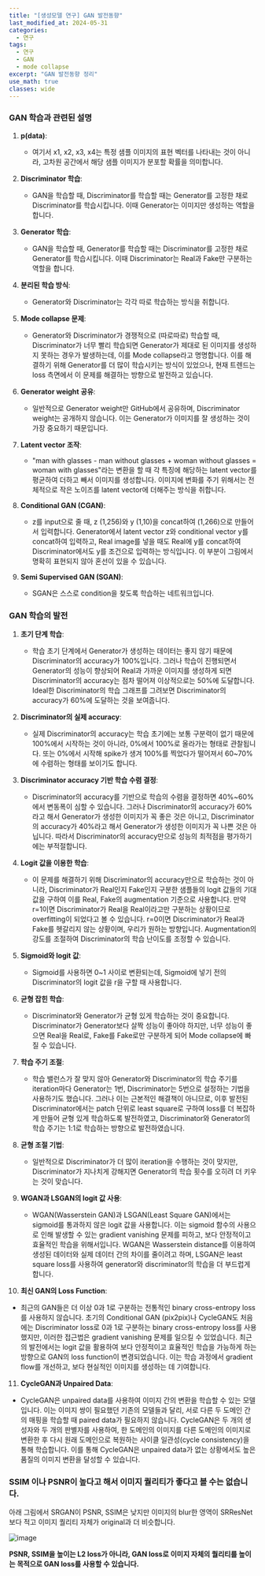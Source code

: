 ```yaml
---
title: "[생성모델 연구] GAN 발전동향"
last_modified_at: 2024-05-31
categories:
  - 연구
tags:
  - 연구
  - GAN
  - mode collapse
excerpt: "GAN 발전동향 정리"
use_math: true
classes: wide
---
```


### GAN 학습과 관련된 설명

1. **p(data)**: 
   - 여기서 x1, x2, x3, x4는 특정 샘플 이미지의 표현 벡터를 나타내는 것이 아니라, 고차원 공간에서 해당 샘플 이미지가 분포할 확률을 의미합니다.

2. **Discriminator 학습**:
   - GAN을 학습할 때, Discriminator를 학습할 때는 Generator를 고정한 채로 Discriminator를 학습시킵니다. 이때 Generator는 이미지만 생성하는 역할을 합니다.

3. **Generator 학습**:
   - GAN을 학습할 때, Generator를 학습할 때는 Discriminator를 고정한 채로 Generator를 학습시킵니다. 이때 Discriminator는 Real과 Fake만 구분하는 역할을 합니다.

4. **분리된 학습 방식**:
   - Generator와 Discriminator는 각각 따로 학습하는 방식을 취합니다.

5. **Mode collapse 문제**:
   - Generator와 Discriminator가 경쟁적으로 (따로따로) 학습할 때, Discriminator가 너무 빨리 학습되면 Generator가 제대로 된 이미지를 생성하지 못하는 경우가 발생하는데, 이를 Mode collapse라고 명명합니다. 이를 해결하기 위해 Generator를 더 많이 학습시키는 방식이 있었으나, 현재 트렌드는 loss 측면에서 이 문제를 해결하는 방향으로 발전하고 있습니다.

6. **Generator weight 공유**:
   - 일반적으로 Generator weight만 GitHub에서 공유하며, Discriminator weight는 공개하지 않습니다. 이는 Generator가 이미지를 잘 생성하는 것이 가장 중요하기 때문입니다.

7. **Latent vector 조작**:
   - "man with glasses - man without glasses + woman without glasses = woman with glasses"라는 변환을 할 때 각 특징에 해당하는 latent vector를 평균하여 더하고 빼서 이미지를 생성합니다. 이미지에 변화를 주기 위해서는 전체적으로 작은 노이즈를 latent vector에 더해주는 방식을 취합니다.

8. **Conditional GAN (CGAN)**:
   - z를 input으로 줄 때, z (1,256)와 y (1,10)을 concat하여 (1,266)으로 만들어서 입력합니다. Generator에서 latent vector z와 conditional vector y를 concat하여 입력하고, Real image를 넣을 때도 Real에 y를 concat하여 Discriminator에서도 y를 조건으로 입력하는 방식입니다. 이 부분이 그림에서 명확히 표현되지 않아 혼선이 있을 수 있습니다.

9. **Semi Supervised GAN (SGAN)**:
   - SGAN은 스스로 condition을 찾도록 학습하는 네트워크입니다.

### GAN 학습의 발전

1. **초기 단계 학습**:
   - 학습 초기 단계에서 Generator가 생성하는 데이터는 좋지 않기 때문에 Discriminator의 accuracy가 100%입니다. 그러나 학습이 진행되면서 Generator의 성능이 향상되어 Real과 가까운 이미지를 생성하게 되면 Discriminator의 accuracy는 점차 떨어져 이상적으로는 50%에 도달합니다. Ideal한 Discriminator의 학습 그래프를 그려보면 Discriminator의 accuracy가 60%에 도달하는 것을 보여줍니다.

2. **Discriminator의 실제 accuracy**:
   - 실제 Discriminator의 accuracy는 학습 초기에는 보통 구분력이 없기 때문에 100%에서 시작하는 것이 아니라, 0%에서 100%로 올라가는 형태로 관찰됩니다. 또는 0%에서 시작해 spike가 생겨 100%를 찍었다가 떨어져서 60~70%에 수렴하는 형태를 보이기도 합니다.

3. **Discriminator accuracy 기반 학습 수렴 결정**:
   - Discriminator의 accuracy를 기반으로 학습의 수렴을 결정하면 40%~60%에서 변동폭이 심할 수 있습니다. 그러나 Discriminator의 accuracy가 60%라고 해서 Generator가 생성한 이미지가 꼭 좋은 것은 아니고, Discriminator의 accuracy가 40%라고 해서 Generator가 생성한 이미지가 꼭 나쁜 것은 아닙니다. 따라서 Discriminator의 accuracy만으로 성능의 최적점을 평가하기에는 부적절합니다.

4. **Logit 값을 이용한 학습**:
   - 이 문제를 해결하기 위해 Discriminator의 accuracy만으로 학습하는 것이 아니라, Discriminator가 Real인지 Fake인지 구분한 샘플들의 logit 값들의 기대값을 구하여 이를 Real, Fake의 augmentation 기준으로 사용합니다. 만약 r=1이면 Discriminator가 Real을 Real이라고만 구분하는 상황이므로 overfitting이 되었다고 볼 수 있습니다. r=0이면 Discriminator가 Real과 Fake를 헷갈리지 않는 상황이며, 우리가 원하는 방향입니다. Augmentation의 강도를 조절하여 Discriminator의 학습 난이도를 조정할 수 있습니다.

5. **Sigmoid와 logit 값**:
   - Sigmoid를 사용하면 0~1 사이로 변환되는데, Sigmoid에 넣기 전의 Discriminator의 logit 값을 r을 구할 때 사용합니다.

6. **균형 잡힌 학습**:
   - Discriminator와 Generator가 균형 있게 학습하는 것이 중요합니다. Discriminator가 Generator보다 살짝 성능이 좋아야 하지만, 너무 성능이 좋으면 Real을 Real로, Fake를 Fake로만 구분하게 되어 Mode collapse에 빠질 수 있습니다.

7. **학습 주기 조절**:
   - 학습 밸런스가 잘 맞지 않아 Generator와 Discriminator의 학습 주기를 iteration마다 Generator는 1번, Discriminator는 5번으로 설정하는 기법을 사용하기도 했습니다. 그러나 이는 근본적인 해결책이 아니므로, 이후 발전된 Discriminator에서는 patch 단위로 least square로 구하여 loss를 더 복잡하게 만들어 균형 있게 학습하도록 발전하였고, Discriminator와 Generator의 학습 주기는 1:1로 학습하는 방향으로 발전하였습니다.

8. **균형 조절 기법**:
   - 일반적으로 Discriminator가 더 많이 iteration을 수행하는 것이 맞지만, Discriminator가 지나치게 강해지면 Generator의 학습 횟수를 오히려 더 키우는 것이 맞습니다.
  
9. **WGAN과 LSGAN의 logit 값 사용**:
   - WGAN(Wasserstein GAN)과 LSGAN(Least Square GAN)에서는 sigmoid를 통과하지 않은 logit 값을 사용합니다. 이는 sigmoid 함수의 사용으로 인해 발생할 수 있는 gradient vanishing 문제를 피하고, 보다 안정적이고 효율적인 학습을 위해서입니다. WGAN은 Wasserstein distance를 이용하여 생성된 데이터와 실제 데이터 간의 차이를 줄이려고 하며, LSGAN은 least square loss를 사용하여 generator와 discriminator의 학습을 더 부드럽게 합니다.

10. **최신 GAN의 Loss Function**:
   - 최근의 GAN들은 더 이상 0과 1로 구분하는 전통적인 binary cross-entropy loss를 사용하지 않습니다. 초기의 Conditional GAN (pix2pix)나 CycleGAN도 처음에는 Discriminator loss로 0과 1로 구분하는 binary cross-entropy loss를 사용했지만, 이러한 접근법은 gradient vanishing 문제를 일으킬 수 있었습니다. 최근의 발전에서는 logit 값을 활용하여 보다 안정적이고 효율적인 학습을 가능하게 하는 방향으로 GAN의 loss function이 변경되었습니다. 이는 학습 과정에서 gradient flow를 개선하고, 보다 현실적인 이미지를 생성하는 데 기여합니다.

11. **CycleGAN과 Unpaired Data**:
   - CycleGAN은 unpaired data를 사용하여 이미지 간의 변환을 학습할 수 있는 모델입니다. 이는 이미지 쌍이 필요했던 기존의 모델들과 달리, 서로 다른 두 도메인 간의 매핑을 학습할 때 paired data가 필요하지 않습니다. CycleGAN은 두 개의 생성자와 두 개의 판별자를 사용하여, 한 도메인의 이미지를 다른 도메인의 이미지로 변환한 후 다시 원래 도메인으로 복원하는 사이클 일관성(cycle consistency)을 통해 학습합니다. 이를 통해 CycleGAN은 unpaired data가 없는 상황에서도 높은 품질의 이미지 변환을 달성할 수 있습니다.

### SSIM 이나 PSNR이 높다고 해서 이미지 퀄리티가 좋다고 볼 수는 없습니다.

아래 그림에서 SRGAN이 PSNR, SSIM은 낮지만 이미지의 blur한 영역이 SRResNet보다 적고 이미지 퀄리티 자체가 original과 더 비슷합니다.

![image](https://github.com/sandokim/sandokim.github.io/assets/74639652/d00eafe5-f71b-4e68-af7e-ce43c74b4224)

**PSNR, SSIM을 높이는 L2 loss가 아니라, GAN loss로 이미지 자체의 퀄리티를 높이는 목적으로 GAN loss를 사용할 수 있습니다.**

